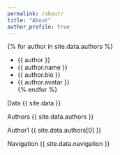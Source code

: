 ```yaml
---
permalink: /about/
title: "About"
author_profile: true
---
```


{% for author in site.data.authors %}
- {{ author }}
- {{ author.name }} </br>
- {{ author.bio }} </br>
- {{ author.avatar }} </br>
{% endfor %}

Data
{{ site.data }}

Authors
{{ site.data.authors }}

Author1
{{ site.data.authors[0] }}

Navigation
{{ site.data.navigation }}

